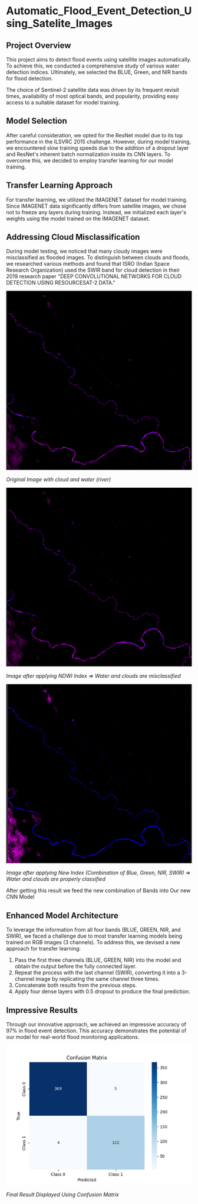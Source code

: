 # Automatic_Flood_Event_Detection_Using_Satelite_Images

## Project Overview

This project aims to detect flood events using satellite images automatically. To achieve this, we conducted a comprehensive study of various water detection indices. Ultimately, we selected the BLUE, Green, and NIR bands for flood detection.

The choice of Sentinel-2 satellite data was driven by its frequent revisit times, availability of most optical bands, and popularity, providing easy access to a suitable dataset for model training.

## Model Selection

After careful consideration, we opted for the ResNet model due to its top performance in the ILSVRC 2015 challenge. However, during model training, we encountered slow training speeds due to the addition of a dropout layer and ResNet's inherent batch normalization inside its CNN layers. To overcome this, we decided to employ transfer learning for our model training.

## Transfer Learning Approach

For transfer learning, we utilized the IMAGENET dataset for model training. Since IMAGENET data significantly differs from satellite images, we chose not to freeze any layers during training. Instead, we initialized each layer's weights using the model trained on the IMAGENET dataset.

## Addressing Cloud Misclassification

During model testing, we noticed that many cloudy images were misclassified as flooded images. To distinguish between clouds and floods, we researched various methods and found that ISRO (Indian Space Research Organization) used the SWIR band for cloud detection in their 2019 research paper "DEEP CONVOLUTIONAL NETWORKS FOR CLOUD DETECTION USING RESOURCESAT-2 DATA."

![Image1](NDWI_Images.png)

*Original Image with cloud and water (river)*

![Image2](NDWI_Images.png)

*Image after applying NDWI Index => Water and clouds are misclassified*

![Image3](NEW_INDEX_Images.png)

*Image after applying New Index (Combination of Blue, Green, NIR, SWIR) => Water and clouds are properly classified*

After getting this result we feed the new combination of Bands into Our new CNN Model

## Enhanced Model Architecture

To leverage the information from all four bands (BLUE, GREEN, NIR, and SWIR), we faced a challenge due to most transfer learning models being trained on RGB images (3 channels). To address this, we devised a new approach for transfer learning:

1. Pass the first three channels (BLUE, GREEN, NIR) into the model and obtain the output before the fully connected layer.
2. Repeat the process with the last channel (SWIR), converting it into a 3-channel image by replicating the same channel three times.
3. Concatenate both results from the previous steps.
4. Apply four dense layers with 0.5 dropout to produce the final prediction.

## Impressive Results

Through our innovative approach, we achieved an impressive accuracy of 97% in flood event detection. This accuracy demonstrates the potential of our model for real-world flood monitoring applications.

![Image3](resnet152_tl_resnet152(97).png)

*Final Result Displayed Using Confusion Matrix*

